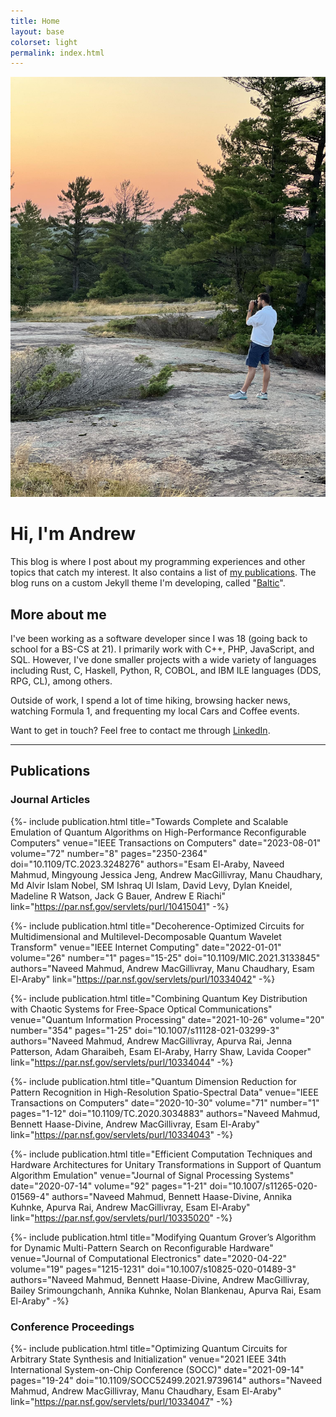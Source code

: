 ```yaml
---
title: Home
layout: base
colorset: light
permalink: index.html
---
```


![Exploring Up North](./assets/images/muskoka-huckleberry-rock.jpg)

# Hi, I'm Andrew
This blog is where I post about my programming experiences and other topics that catch my interest. It also contains a list of [my publications](/publications). The blog runs on a custom Jekyll theme I'm developing, called "[Baltic](https://github.com/amacgillivray/baltic)".

## More about me
I've been working as a software developer since I was 18 (going back to school for a BS-CS at 21). I primarily work with C++, PHP, JavaScript, and SQL. However, I've done smaller projects with a wide variety of languages including Rust, C, Haskell, Python, R, COBOL, and IBM ILE languages (DDS, RPG, CL), among others.

Outside of work, I spend a lot of time hiking, browsing hacker news, watching Formula 1, and frequenting my local Cars and Coffee events. 

Want to get in touch? Feel free to contact me through [LinkedIn](https://www.linkedin.com/in/andrew-macgillivray-agjm/).

---

## Publications 

### Journal Articles
{%- include publication.html 
    title="Towards Complete and Scalable Emulation of Quantum Algorithms on High-Performance Reconfigurable Computers"
    venue="IEEE Transactions on Computers"
    date="2023-08-01"
    volume="72"
    number="8"
    pages="2350-2364"
    doi="10.1109/TC.2023.3248276"
    authors="Esam El-Araby, Naveed Mahmud, Mingyoung Jessica Jeng, Andrew MacGillivray, Manu Chaudhary, Md Alvir Islam Nobel, SM Ishraq Ul Islam, David Levy, Dylan Kneidel, Madeline R Watson, Jack G Bauer, Andrew E Riachi"
    link="https://par.nsf.gov/servlets/purl/10415041"
-%}

{%- include publication.html 
    title="Decoherence-Optimized Circuits for Multidimensional and Multilevel-Decomposable Quantum Wavelet Transform"
    venue="IEEE Internet Computing"
    date="2022-01-01"
    volume="26"
    number="1"
    pages="15-25"
    doi="10.1109/MIC.2021.3133845"
    authors="Naveed Mahmud, Andrew MacGillivray, Manu Chaudhary, Esam El-Araby"
    link="https://par.nsf.gov/servlets/purl/10334042"
-%}

{%- include publication.html 
    title="Combining Quantum Key Distribution with Chaotic Systems for Free-Space Optical Communications"
    venue="Quantum Information Processing"
    date="2021-10-26"
    volume="20"
    number="354"
    pages="1-25"
    doi="10.1007/s11128-021-03299-3"
    authors="Naveed Mahmud, Andrew MacGillivray, Apurva Rai, Jenna Patterson, Adam Gharaibeh, Esam El-Araby, Harry Shaw, Lavida Cooper"
    link="https://par.nsf.gov/servlets/purl/10334044"
-%}

{%- include publication.html 
    title="Quantum Dimension Reduction for Pattern Recognition in High-Resolution Spatio-Spectral Data"
    venue="IEEE Transactions on Computers"
    date="2020-10-30"
    volume="71"
    number="1"
    pages="1-12"
    doi="10.1109/TC.2020.3034883"
    authors="Naveed Mahmud, Bennett Haase-Divine, Andrew MacGillivray, Esam El-Araby"
    link="https://par.nsf.gov/servlets/purl/10334043"
-%}

{%- include publication.html 
    title="Efficient Computation Techniques and Hardware Architectures for Unitary Transformations in Support of Quantum Algorithm Emulation"
    venue="Journal of Signal Processing Systems"
    date="2020-07-14"
    volume="92"
    pages="1-21"
    doi="10.1007/s11265-020-01569-4"
    authors="Naveed Mahmud, Bennett Haase-Divine, Annika Kuhnke, Apurva Rai, Andrew MacGillivray, Esam El-Araby"
    link="https://par.nsf.gov/servlets/purl/10335020"
-%}

{%- include publication.html 
    title="Modifying Quantum Grover’s Algorithm for Dynamic Multi-Pattern Search on Reconfigurable Hardware"
    venue="Journal of Computational Electronics"
    date="2020-04-22"
    volume="19"
    pages="1215-1231"
    doi="10.1007/s10825-020-01489-3"
    authors="Naveed Mahmud, Bennett Haase-Divine, Andrew MacGillivray, Bailey Srimoungchanh, Annika Kuhnke, Nolan Blankenau, Apurva Rai, Esam El-Araby"
-%}

### Conference Proceedings
{%- include publication.html 
    title="Optimizing Quantum Circuits for Arbitrary State Synthesis and Initialization"
    venue="2021 IEEE 34th International System-on-Chip Conference (SOCC)"
    date="2021-09-14"
    pages="19-24"
    doi="10.1109/SOCC52499.2021.9739614"
    authors="Naveed Mahmud, Andrew MacGillivray, Manu Chaudhary, Esam El-Araby"
    link="https://par.nsf.gov/servlets/purl/10334047"
-%}

